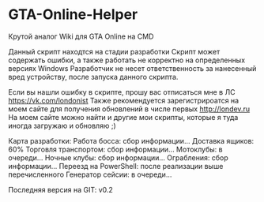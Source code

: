 # GTA-Online-Helper
Крутой аналог Wiki для GTA Online на CMD

Данный скрипт находтся на стадии разработки
Скрипт может содержать ошибки, а также работать не корректно на определенных версиях Windows
Разработчик не несет ответственность за нанесенный вред устройству, после запуска данного скрипта.

Если вы нашли ошибку в скрипте, прошу вас отписаться мне в ЛС https://vk.com/londonist
Также рекомендуется зарегистрироатся на моем сайте для получения обновлений в числе первых http://londev.ru
На моем сайте можно найти и другие мои скрипты, которые я туда иногда загружаю и обновляю ;)

Карта разработки:
Работа босса: сбор информации...
Доставка ящиков: 60%
Торговля транспортом: сбор информации...
Мотоклубы: в очереди...
Ночные клубы: сбор информации...
Ограбления: сбор информации...
Переезд на PowerShell: после реализации выше перечисленного
Генератор сейсии: в очереди...

Последняя версия на GIT: v0.2
